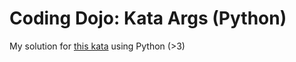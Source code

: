 # Coding Dojo: Kata Args (Python)

My solution for [this kata](http://codingdojo.org/kata/Args/) using Python (>3)